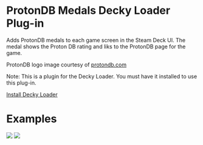 # ProtonDB Medals Decky Loader Plug-in

Adds ProtonDB medals to each game screen in the Steam Deck UI. The medal shows the Proton DB rating and liks to the ProtonDB page for the game.

ProtonDB logo image courtesy of [protondb.com](https://www.protondb.com)

Note: This is a plugin for the Decky Loader. You must have it installed to use this plug-in.

[Install Decky Loader](https://github.com/SteamDeckHomebrew/decky-loader)

# Examples

![](https://github.com/joamjoamjoam/ProtonDBGameBadge/blob/main/images/crosscode.jpg?raw=true)
![](https://github.com/joamjoamjoam/ProtonDBGameBadge/blob/main/images/knight.jpg?raw=true)
